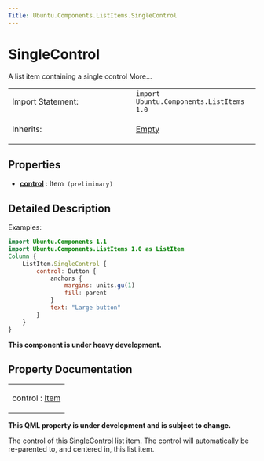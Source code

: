 ```yaml
---
Title: Ubuntu.Components.ListItems.SingleControl
---
```

        
SingleControl
=============

<span class="subtitle"></span>
A list item containing a single control More...

<table>
<colgroup>
<col width="50%" />
<col width="50%" />
</colgroup>
<tbody>
<tr class="odd">
<td>Import Statement:</td>
<td><code>import Ubuntu.Components.ListItems 1.0</code></td>
</tr>
<tr class="even">
<td>Inherits:</td>
<td><p><a href="Ubuntu.Components.ListItems.Empty.md">Empty</a></p></td>
</tr>
</tbody>
</table>

<span id="properties"></span>
Properties
----------

-   ****[control](#control-prop)**** : Item` (preliminary)`

<span id="details"></span>
Detailed Description
--------------------

Examples:

``` qml
import Ubuntu.Components 1.1
import Ubuntu.Components.ListItems 1.0 as ListItem
Column {
    ListItem.SingleControl {
        control: Button {
            anchors {
                margins: units.gu(1)
                fill: parent
            }
            text: "Large button"
        }
    }
}
```

**This component is under heavy development.**

Property Documentation
----------------------

<table>
<colgroup>
<col width="100%" />
</colgroup>
<tbody>
<tr class="odd">
<td><p><span id="control-prop"></span><span class="name">control</span> : <span class="type"><a href="QtQuick.Item.md">Item</a></span></p></td>
</tr>
</tbody>
</table>

**This QML property is under development and is subject to change.**

The control of this [SingleControl](index.html) list item. The control will automatically be re-parented to, and centered in, this list item.

